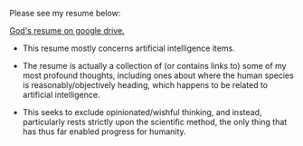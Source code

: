 Please see my resume below:

[God's resume on google drive.](https://drive.google.com/file/d/1DEkQ8E1d65Vc1jE-hex9WHLlaKZu7ezy/view?usp=sharing)

* This resume mostly concerns artificial intelligence items.

* The resume is actually a collection of (or contains links to) some of my most profound thoughts, including ones about where the human species is reasonably/objectively heading, which happens to be related to artificial intelligence.

* This seeks to exclude opinionated/wishful thinking, and instead, particularly rests strictly upon the scientific method, the only thing that has thus far enabled progress for humanity.
